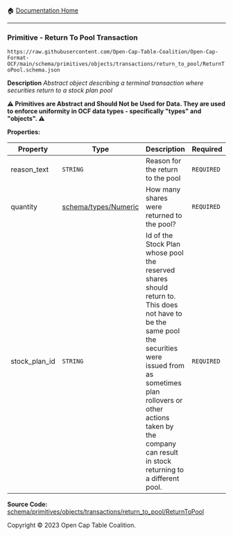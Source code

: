 :house: [Documentation Home](../../../../../../README.md)

---

### Primitive - Return To Pool Transaction

`https://raw.githubusercontent.com/Open-Cap-Table-Coalition/Open-Cap-Format-OCF/main/schema/primitives/objects/transactions/return_to_pool/ReturnToPool.schema.json`

**Description** _Abstract object describing a terminal transaction where securities return to a stock plan pool_

**:warning: Primitives are Abstract and Should Not be Used for Data. They are used to enforce uniformity in OCF data types - specifically "types" and "objects". :warning:**

**Properties:**

| Property      | Type                                                 | Description                                                                                                                                                                                                                                                       | Required   |
| ------------- | ---------------------------------------------------- | ----------------------------------------------------------------------------------------------------------------------------------------------------------------------------------------------------------------------------------------------------------------- | ---------- |
| reason_text   | `STRING`                                             | Reason for the return to the pool                                                                                                                                                                                                                                 | `REQUIRED` |
| quantity      | [schema/types/Numeric](../../../../types/Numeric.md) | How many shares were returned to the pool?                                                                                                                                                                                                                        | `REQUIRED` |
| stock_plan_id | `STRING`                                             | Id of the Stock Plan whose pool the reserved shares should return to. This does not have to be the same pool the securities were issued from as sometimes plan rollovers or other actions taken by the company can result in stock returning to a different pool. | `REQUIRED` |

**Source Code:** [schema/primitives/objects/transactions/return_to_pool/ReturnToPool](../../../../../../../schema/primitives/objects/transactions/return_to_pool/ReturnToPool.schema.json)

Copyright © 2023 Open Cap Table Coalition.
